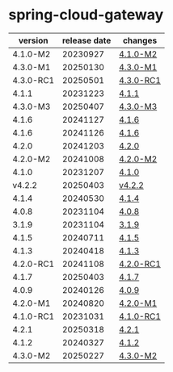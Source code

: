 # spring-cloud-gateway	


|version|release date|changes|
|---|---|---|
|4.1.0-M2|20230927|[4.1.0-M2](./4.1.0-M2-20230927.md)|
|4.3.0-M1|20250130|[4.3.0-M1](./4.3.0-M1-20250130.md)|
|4.3.0-RC1|20250501|[4.3.0-RC1](./4.3.0-RC1-20250501.md)|
|4.1.1|20231223|[4.1.1](./4.1.1-20231223.md)|
|4.3.0-M3|20250407|[4.3.0-M3](./4.3.0-M3-20250407.md)|
|4.1.6|20241127|[4.1.6](./4.1.6-20241127.md)|
|4.1.6|20241126|[4.1.6](./4.1.6-20241126.md)|
|4.2.0|20241203|[4.2.0](./4.2.0-20241203.md)|
|4.2.0-M2|20241008|[4.2.0-M2](./4.2.0-M2-20241008.md)|
|4.1.0|20231207|[4.1.0](./4.1.0-20231207.md)|
|v4.2.2|20250403|[v4.2.2](./v4.2.2-20250403.md)|
|4.1.4|20240530|[4.1.4](./4.1.4-20240530.md)|
|4.0.8|20231104|[4.0.8](./4.0.8-20231104.md)|
|3.1.9|20231104|[3.1.9](./3.1.9-20231104.md)|
|4.1.5|20240711|[4.1.5](./4.1.5-20240711.md)|
|4.1.3|20240418|[4.1.3](./4.1.3-20240418.md)|
|4.2.0-RC1|20241108|[4.2.0-RC1](./4.2.0-RC1-20241108.md)|
|4.1.7|20250403|[4.1.7](./4.1.7-20250403.md)|
|4.0.9|20240126|[4.0.9](./4.0.9-20240126.md)|
|4.2.0-M1|20240820|[4.2.0-M1](./4.2.0-M1-20240820.md)|
|4.1.0-RC1|20231031|[4.1.0-RC1](./4.1.0-RC1-20231031.md)|
|4.2.1|20250318|[4.2.1](./4.2.1-20250318.md)|
|4.1.2|20240327|[4.1.2](./4.1.2-20240327.md)|
|4.3.0-M2|20250227|[4.3.0-M2](./4.3.0-M2-20250227.md)|
